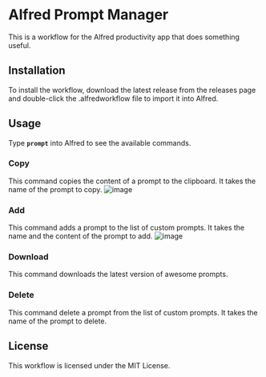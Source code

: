 # Alfred Prompt Manager
This is a workflow for the Alfred productivity app that does something useful.

## Installation
To install the workflow, download the latest release from the releases page and double-click the .alfredworkflow file to import it into Alfred.

## Usage
Type **`prompt`** into Alfred to see the available commands.


### Copy
This command copies the content of a prompt to the clipboard. It takes the name of the prompt to copy.
![image](docs/copy-a-prompt.gif)

### Add
This command adds a prompt to the list of custom prompts. It takes the name and the content of the prompt to add.
![image](docs/add-a-prompt.gif)


### Download
This command downloads the latest version of awesome prompts.

### Delete
This command delete a prompt from the list of custom prompts. It takes the name of the prompt to delete.


## License
This workflow is licensed under the MIT License.

